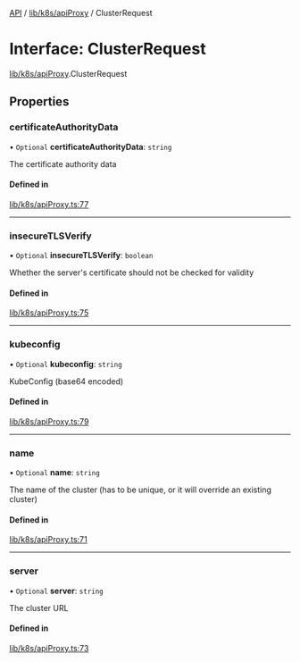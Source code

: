 [API](../API.md) / [lib/k8s/apiProxy](../modules/lib_k8s_apiProxy.md) / ClusterRequest

# Interface: ClusterRequest

[lib/k8s/apiProxy](../modules/lib_k8s_apiProxy.md).ClusterRequest

## Properties

### certificateAuthorityData

• `Optional` **certificateAuthorityData**: `string`

The certificate authority data

#### Defined in

[lib/k8s/apiProxy.ts:77](https://github.com/kubernetes-sigs/headlamp/blob/072d2509b/frontend/src/lib/k8s/apiProxy.ts#L77)

___

### insecureTLSVerify

• `Optional` **insecureTLSVerify**: `boolean`

Whether the server's certificate should not be checked for validity

#### Defined in

[lib/k8s/apiProxy.ts:75](https://github.com/kubernetes-sigs/headlamp/blob/072d2509b/frontend/src/lib/k8s/apiProxy.ts#L75)

___

### kubeconfig

• `Optional` **kubeconfig**: `string`

KubeConfig (base64 encoded)

#### Defined in

[lib/k8s/apiProxy.ts:79](https://github.com/kubernetes-sigs/headlamp/blob/072d2509b/frontend/src/lib/k8s/apiProxy.ts#L79)

___

### name

• `Optional` **name**: `string`

The name of the cluster (has to be unique, or it will override an existing cluster)

#### Defined in

[lib/k8s/apiProxy.ts:71](https://github.com/kubernetes-sigs/headlamp/blob/072d2509b/frontend/src/lib/k8s/apiProxy.ts#L71)

___

### server

• `Optional` **server**: `string`

The cluster URL

#### Defined in

[lib/k8s/apiProxy.ts:73](https://github.com/kubernetes-sigs/headlamp/blob/072d2509b/frontend/src/lib/k8s/apiProxy.ts#L73)
